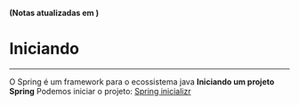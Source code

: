**(Notas atualizadas em )**
# Iniciando
---
O Spring é um framework para o ecossistema java
**Iniciando um projeto Spring**
Podemos iniciar o projeto: [Spring inicializr](https://start.spring.io/)

